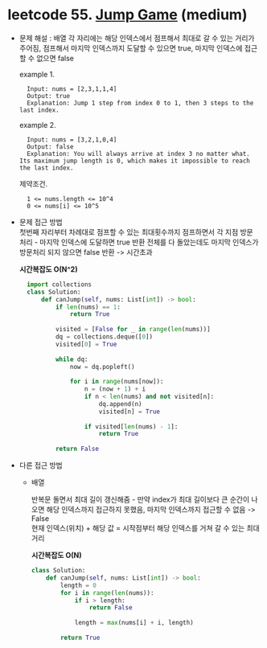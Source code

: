 # leetcode 55. [Jump Game](https://leetcode.com/problems/jump-game/) (medium)

* 문제 해설 : 배열 각 자리에는 해당 인덱스에서 점프해서 최대로 갈 수 있는 거리가 주어짐, 점프해서 마지막 인덱스까지 도달할 수 있으면 true, 마지막 인덱스에 접근할 수 없으면 false
 
  example 1.
  ```text
    Input: nums = [2,3,1,1,4]
    Output: true
    Explanation: Jump 1 step from index 0 to 1, then 3 steps to the last index.
    ``` 
  
  example 2.
  ```text
    Input: nums = [3,2,1,0,4]
    Output: false
    Explanation: You will always arrive at index 3 no matter what. Its maximum jump length is 0, which makes it impossible to reach the last index.
    ```
  
  제약조건.
  ```text
    1 <= nums.length <= 10^4
    0 <= nums[i] <= 10^5
    ```
  
* 문제 접근 방법  
  첫번째 자리부터 차례대로 점프할 수 있는 최대횟수까지 점프하면서 각 지점 방문 처리 - 마지막 인덱스에 도달하면 true 반환
  전체를 다 돌았는데도 마지막 인덱스가 방문처리 되지 않으면 false 반환
  -> 시간초과 
  
  **시간복잡도 O(N^2)** 
  
  ```python
    import collections
    class Solution:
        def canJump(self, nums: List[int]) -> bool:
            if len(nums) == 1:
                return True
            
            visited = [False for _ in range(len(nums))]
            dq = collections.deque([0])
            visited[0] = True
            
            while dq:
                now = dq.popleft()
                
                for i in range(nums[now]):
                    n = (now + 1) + i
                    if n < len(nums) and not visited[n]:
                        dq.append(n)
                        visited[n] = True
                    
                    if visited[len(nums) - 1]:
                        return True
            
            return False
    ```
  
* 다른 접근 방법
  - 배열
    
    반복문 돌면서 최대 길이 갱신해줌 - 만약 index가 최대 길이보다 큰 순간이 나오면 해당 인덱스까지 접근하지 못했음, 마지막 인덱스까지 접근할 수 없음 -> False  
    현재 인덱스(위치) + 해당 값 = 시작점부터 해당 인덱스를 거쳐 갈 수 있는 최대 거리
    
    **시간복잡도 O(N)**
    
    ```python
    class Solution:
        def canJump(self, nums: List[int]) -> bool:
            length = 0
            for i in range(len(nums)):
                if i > length:
                    return False
                
                length = max(nums[i] + i, length)
            
            return True
    ```